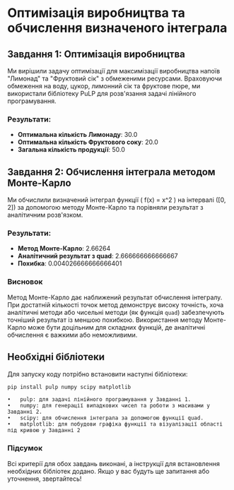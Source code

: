 # Оптимізація виробництва та обчислення визначеного інтеграла

## Завдання 1: Оптимізація виробництва

Ми вирішили задачу оптимізації для максимізації виробництва напоїв "Лимонад" та "Фруктовий сік" з обмеженими ресурсами. Враховуючи обмеження на воду, цукор, лимонний сік та фруктове пюре, ми використали бібліотеку PuLP для розв'язання задачі лінійного програмування.

### Результати:

- **Оптимальна кількість Лимонаду**: 30.0
- **Оптимальна кількість Фруктового соку**: 20.0
- **Загальна кількість продукції**: 50.0

## Завдання 2: Обчислення інтеграла методом Монте-Карло

Ми обчислили визначений інтеграл функції \( f(x) = x^2 \) на інтервалі \([0, 2]\) за допомогою методу Монте-Карло та порівняли результат з аналітичним розв'язком.

### Результати:

- **Метод Монте-Карло**: 2.66264
- **Аналітичний результат з quad**: 2.666666666666667
- **Похибка**: 0.004026666666666401

### Висновок

Метод Монте-Карло дає наближений результат обчислення інтегралу. При достатній кількості точок метод демонструє високу точність, хоча аналітичні методи або чисельні методи (як функція `quad`) забезпечують точніший результат із меншою похибкою. Використання методу Монте-Карло може бути доцільним для складних функцій, де аналітичні обчислення є важкими або неможливими.

## Необхідні бібліотеки

Для запуску коду потрібно встановити наступні бібліотеки:

```bash
pip install pulp numpy scipy matplotlib
```

    •	pulp: для задачі лінійного програмування у Завданні 1.
    •	numpy: для генерації випадкових чисел та роботи з масивами у Завданні 2.
    •	scipy: для обчислення інтеграла за допомогою функції quad.
    •	matplotlib: для побудови графіка функції та візуалізації області під кривою у Завданні 2

### Підсумок

Всі критерії для обох завдань виконані, а інструкції для встановлення необхідних бібліотек додано. Якщо у вас будуть ще запитання або уточнення, звертайтесь!
